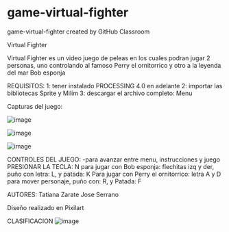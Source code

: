 # game-virtual-fighter
game-virtual-fighter created by GitHub Classroom

Virtual Fighter

Virtual Fighter es un video juego de peleas en los cuales podran jugar 2 personas, uno controlando al famoso Perry el ornitorrico y otro a la leyenda del mar Bob esponja


REQUISITOS:
1: tener instalado PROCESSING 4.0 en adelante
2: importar las bibliotecas Sprite y Milim
3: descargar el archivo completo: Menu


Capturas del juego:

![image](https://user-images.githubusercontent.com/82965579/136504201-7ba90d61-b3d5-494a-b81b-6b7798e04ead.png)

![image](https://user-images.githubusercontent.com/82965579/136504232-ed94f922-4114-4007-a251-1db3d3754e99.png)

![image](https://user-images.githubusercontent.com/82965579/136504264-048a22e8-323d-4f70-b26f-061e527b5e27.png)

CONTROLES DEL JUEGO:
-para avanzar entre menu, instrucciones y juego PRESIONAR LA TECLA: N
para jugar con Bob esponja: flechitas izq y der, puño con letra: L, y patada: K
Para jugar con Perry el ornitorrico: letra A y D para mover personaje, puño con: R, y Patada: F



AUTORES:
Tatiana Zarate
Jose Serrano

Diseño realizado en Pixilart

CLASIFICACION
![image](https://user-images.githubusercontent.com/82965579/136504932-c7ac86cd-6a5f-4c4d-ba96-47ab91154bd0.png)

